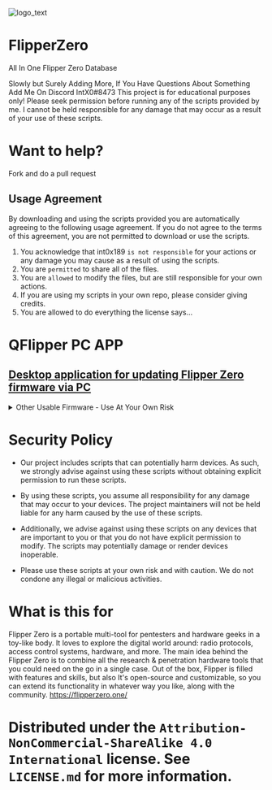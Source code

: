 ![logo_text](https://user-images.githubusercontent.com/106865493/172037549-3e7167a0-ceb1-45ee-bd4b-549057f21adb.svg)
# FlipperZero
All In One Flipper Zero Database

Slowly but Surely Adding More, If You Have Questions About Something Add Me On Discord IntX0#8473
This project is for educational purposes only! Please seek permission before running any of the scripts provided by me. I cannot be held responsible for any damage that may occur as a result of your use of these scripts.
# Want to help?
Fork and do a pull request

## Usage Agreement

By downloading and using the scripts provided you are automatically agreeing to the following usage agreement. If you do not agree to the terms of this agreement, you are not permitted to download or use the scripts.

1. You acknowledge that int0x189 ``is not responsible`` for your actions or any damage you may cause as a result of using the scripts.
2. You are ``permitted`` to share all of the files.
3. You are ``allowed`` to modify the files, but are still responsible for your own actions.
4. If you are using my scripts in your own repo, please consider giving credits.
5. You are allowed to do everything the license says...

# QFlipper PC APP
## [Desktop application for updating Flipper Zero firmware via PC](https://flipperzero.one/update)

<details><summary>Other Usable Firmware - Use At Your Own Risk</summary>
 Unleashed firmware - By Eng1n33r https://github.com/Eng1n33r/flipperzero-firmware/blob/dev/ReadMe.md
 
 flipperzero-firmware-wPlugins - By RogueMaster https://github.com/RogueMaster/flipperzero-firmware-wPlugins/blob/unleashed/README.md
 
 flipperzero-firmware - By wetox-team https://github.com/wetox-team/flipperzero-firmware/blob/dev/ReadMe.md
 
 flipperzero-firmware - By MuddledBox https://github.com/MuddledBox/flipperzero-firmware/blob/dev/ReadMe.md
 
 flipperzero-firmware - By v1nc https://github.com/v1nc/flipperzero-firmware/blob/dev/ReadMe.md
</details>

# Security Policy

- Our project includes scripts that can potentially harm devices. As such, we strongly advise against using these scripts without obtaining explicit permission to run these scripts.

- By using these scripts, you assume all responsibility for any damage that may occur to your devices. The project maintainers will not be held liable for any harm caused by the use of these scripts.

- Additionally, we advise against using these scripts on any devices that are important to you or that you do not have explicit permission to modify. The scripts may potentially damage or render devices inoperable.

- Please use these scripts at your own risk and with caution. We do not condone any illegal or malicious activities.

# What is this for
Flipper Zero is a portable multi-tool for pentesters and hardware geeks in a toy-like body. It loves to explore the digital world around: radio protocols, access control systems, hardware, and more. The main idea behind the Flipper Zero is to combine all the research & penetration hardware tools that you could need on the go in a single case. Out of the box, Flipper is filled with features and skills, but also It's open-source and customizable, so you can extend its functionality in whatever way you like, along with the community.
https://flipperzero.one/

# Distributed under the `Attribution-NonCommercial-ShareAlike 4.0 International` license. See `LICENSE.md` for more information.


